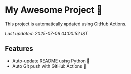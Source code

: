 # My Awesome Project 🚀

This project is automatically updated using GitHub Actions.

_Last updated: 2025-07-06 04:00:52 IST_

## Features
- Auto-update README using Python 🐍
- Auto Git push with GitHub Actions 🤖
